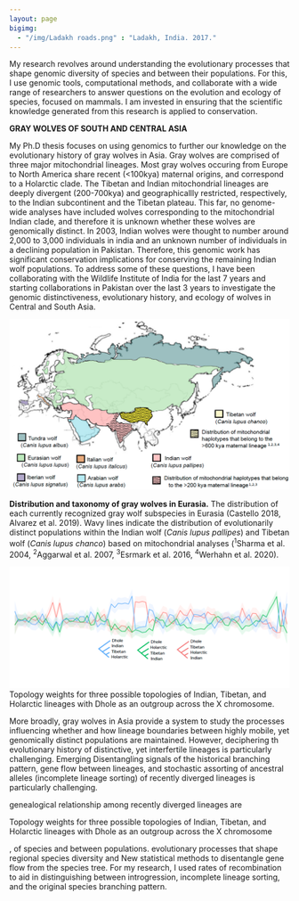```yaml
---
layout: page
bigimg:
  - "/img/Ladakh roads.png" : "Ladakh, India. 2017."
--- 
```


My research revolves around understanding the evolutionary processes that shape genomic diversity of species and between their populations. For this, I use genomic tools, computational methods, and collaborate with a wide range of researchers to answer questions on the evolution and ecology of species, focused on mammals. I am invested in ensuring that the scientific knowledge generated from this research is applied to conservation. 


**GRAY WOLVES OF SOUTH AND CENTRAL ASIA**

My Ph.D thesis focuses on using genomics to further our knowledge on the evolutionary history of gray wolves in Asia. Gray wolves are comprised of three major mitochondrial lineages. Most gray wolves occuring from Europe to North America share recent (<100kya) maternal origins, and correspond to a Holarctic clade. The Tibetan and Indian mitochondrial lineages are deeply divergent (200-700kya) and geographicallly restricted, respectively, to the Indian subcontinent and the Tibetan plateau. This far, no genome-wide analyses have included wolves corresponding to the mitochondrial Indian clade, and therefore it is unknown whether these wolves are genomically distinct. In 2003, Indian wolves were thought to number around 2,000 to 3,000 individuals in india and an unknown number of individuals in a declining population in Pakistan. Therefore, this genomic work has significant conservation implications for conserving the remaining Indian wolf populations. To address some of these questions, I have been collaborating with the Wildlife Institute of India for the last 7 years and starting collaborations in Pakistan over the last 3 years to investigate the genomic distinctiveness, evolutionary history, and ecology of wolves in Central and South Asia. 

![me](/img/subspeciesmap.png)

**Distribution and taxonomy of gray wolves in Eurasia.** The distribution of each currently recognized gray wolf subspecies in Eurasia (Castello 2018, Alvarez et al. 2019). Wavy lines indicate the distribution of evolutionarily distinct populations within the Indian wolf (*Canis lupus pallipes*) and Tibetan wolf (*Canis lupus chanco*) based on mitochondrial analyses (<sup>1</sup>Sharma et al. 2004, <sup>2</sup>Aggarwal et al. 2007, <sup>3</sup>Esrmark et al. 2016, <sup>4</sup>Werhahn et al. 2020). 



![me](/img/Topologyweight3.png)
Topology weights for three possible topologies of Indian, Tibetan, and Holarctic lineages with Dhole as an outgroup across the X chromosome.



More broadly, gray wolves in Asia provide a system to study the processes influencing whether and how lineage boundaries between highly mobile, yet genomically distinct populations are maintained. However, deciphering th evolutionary history of distinctive, yet interfertile lineages is particularly challenging. Emerging Disentangling signals of the historical branching pattern, gene flow between lineages, and stochastic assorting of ancestral alleles (incomplete lineage sorting) of recently diverged lineages is particularly challenging. 

genealogical relationship among recently diverged lineages are
 

Topology weights for three possible topologies of Indian, Tibetan, and Holarctic lineages with Dhole as an outgroup across the X chromosome


,  of species   and between populations. evolutionary processes that shape regional species diversity  and    New statistical methods to disentangle gene flow from the species tree. For my research, I used rates of recombination to aid in distinguishing between introgression, incomplete lineage sorting, and the original species branching pattern. 













